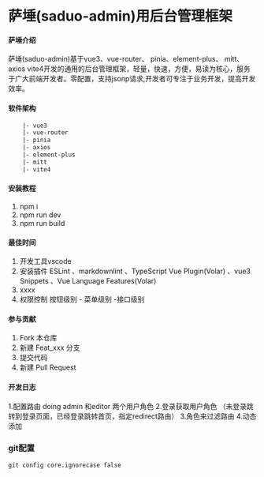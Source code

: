 # 萨埵(saduo-admin)用后台管理框架

#### 萨埵介绍

萨埵(saduo-admin)基于vue3、vue-router、 pinia、element-plus、 mitt、 axios vite4开发的通用的后台管理框架，轻量，快速，方便，易读为核心，服务于广大前端开发者。零配置，支持jsonp请求,开发者可专注于业务开发，提高开发效率。

#### 软件架构

```html
    |- vue3
    |- vue-router
    |- pinia
    |- axios
    |- element-plus
    |- mitt
    |- vite4
```

#### 安装教程

1. npm i
2. npm run dev
3. npm run build

#### 最佳时间

1. 开发工具vscode
2. 安装插件 ESLint 、markdownlint 、TypeScript Vue Plugin(Volar) 、vue3 Snippets 、Vue Language Features(Volar)
3. xxxx
4. 权限控制 按钮级别 - 菜单级别  -接口级别

#### 参与贡献

1. Fork 本仓库
2. 新建 Feat_xxx 分支
3. 提交代码
4. 新建 Pull Request

#### 开发日志

1.配置路由 doing admin 和editor 两个用户角色
2.登录获取用户角色 （未登录跳转到登录页面，已经登录跳转首页，指定redirect路由）
3.角色来过滤路由
4.动态添加

### git配置

```
git config core.ignorecase false
```
